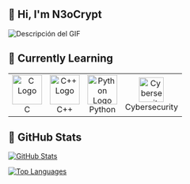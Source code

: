 ## 👋 Hi, I'm N3oCrypt
![Descripción del GIF](https://i.pinimg.com/originals/b1/81/0d/b1810d0bf4fbd370349d671a3f9389af.gif)

## 🚀 Currently Learning

<table>
  <tr>
    <td align="center">
      <img src="https://upload.wikimedia.org/wikipedia/commons/1/18/C_Programming_Language.svg" width="60" alt="C Logo"/>
      <br/>C
    </td>
    <td align="center">
      <img src="https://upload.wikimedia.org/wikipedia/commons/1/18/ISO_C%2B%2B_Logo.svg" width="60" alt="C++ Logo"/>
      <br/>C++
    </td>
    <td align="center">
      <img src="https://cdn.jsdelivr.net/gh/devicons/devicon/icons/python/python-original.svg" width="60" alt="Python Logo"/>
      <br/>Python
    </td>
    <td align="center">
      <img src="https://img.icons8.com/ios-filled/50/000000/hacker.png" width="50" alt="Cybersecurity"/>
      <br/>Cybersecurity
    </td>
  </tr>
</table>


## 👤 GitHub Stats

[![GitHub Stats](https://github-readme-stats.vercel.app/api?username=N3oCrypt&show_icons=true&theme=dark)](https://github.com/N3oCrypt)

[![Top Languages](https://github-readme-stats.vercel.app/api/top-langs/?username=N3oCrypt&layout=compact&theme=dark)](https://github.com/N3oCrypt)

